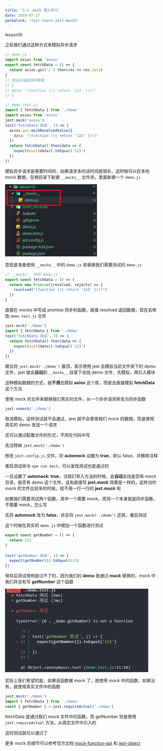 ```yaml
---
title: '3-2：mock 深入学习'
date: 2019-07-27
permalink: 'test-learn-jest-mock3'
---
```


lesson10

之前我们通过这种方式来模拟异步请求

```js
// demo.js
import axios from 'axios'
export const fetchData = () => {
  return axios.get('/').then(res => res.data)
}
// 假设后端返回的数据：
// {
// data: "(function (){ return '123' })()"
// }
```

```js
// demo.test.js
import { fetchData } from './demo'
import axios from 'axios'
jest.mock('axios')
test('fetchData 测试', () => {
  axios.get.mockResolvedValue({
    data: "(function (){ return '123' })()"
  })
  return fetchData().then(data => {
    expect(eval(data)).toEqual('123')
  })
})
```

模拟异步请求是需要时间的，如果请求多的话时间就很长，这时候可以在本地 mock 数据，在根目录下新建 `__mocks__` 文件夹，里面新建一个 `demo.js`

![](https://raw.githubusercontent.com/ITxiaohao/blog-img/master/img/Jest/20190727223543.png)

意思是准备使用 `__mocks__` 中的 `demo.js` 来替换我们需要测试的 `demo.js`

```js
// __mocks__ 中的 demo.js
export const fetchData = () => {
  return new Promise((resolved, rejects) => {
    resolved("(function (){ return '123' })()")
  })
}
```

直接在 mocks 中写成 promise 同步的函数，直接 resolved 返回数据，现在去修改 `demo.test.js` 文件

```js
jest.mock('./demo')
import { fetchData } from './demo'
test('fetchData 测试', () => {
  return fetchData().then(data => {
    expect(eval(data)).toEqual('123')
  })
})
```

建议将 `jest.mock('./demo')` 置顶，表示使用 jest 去模拟当前文件夹下的 demo 文件，jest 就会**自动**到 `__mocks__` 目录下去找 demo 文件，先模拟，再引入模块

这种模拟数据的方式，就**不用**去模拟 **axios** 这个库，而是去直接模拟 **fetchData** 这个方法

使用 mock 的文件来替换我们真实的文件，从一个异步请求转变为同步函数

```js
jest.unmock('./demo')
```

取消模拟，这样测试就不会通过，jest 就不会使用我们 mock 的数据，而是使用真实的 demo 发送一个请求

还可以通过配置文件的形式，不用在代码中写

先注释掉 `jest.mock('./demo')`

修改 `jest.config.js` 文件，将 **automock** 设置为 **true**，默认 false，并解除注释

重启测试命令 `npm run test`，可以发现测试也是通过的

一旦设置了 **automock: true**，当我们导入方法的时候，会**自动**去找是否有 mock 目录，是否有 demo 这个文件，这和直接写 **jest.mock** 效果是一样的，这样当你 mock 的文件比较多的时候，就不用一行一行的 **jest.mock** 啦

如果我们需要测试两个函数，其中一个需要 mock，而另一个本身就是同步函数，不需要 mock，怎么写

先将 **automock** 改为 **false**，并且将 `jest.mock('./demo')` 还原，重启测试

这个时候在真实的 `demo.js` 中增加一个函数进行测试

```js
export const getNumber = () => {
  return 123
}

test('getNumber 测试', () => {
  expect(getNumber()).toEqual(123)
})
```

保存后测试用例是过不了的，因为我们的 **demo** 是通过 **mock** 替换的，mock 中我们并没有写 **getNumber** 这个函数

![](https://raw.githubusercontent.com/ITxiaohao/blog-img/master/img/Jest/20190727224607.png)

实际上我们希望的是，如果该函数被 mock 了，就使用 mock 中的函数，如果没有，就使用真实文件中的函数

```js {3}
jest.mock('./demo')
import { fetchData } from './demo'
const { getNumber } = jest.requireActual('./demo')
```

fetchData 是通过我们 mock 文件中的函数，而 getNumber 则是使用 `jest.requireActual` 方法，从真实文件中引入的

这时测试就可以通过了

更多 mock 的细节可以参考官方文档 [mock-function-api](https://jestjs.io/docs/en/mock-function-api) 和 [jest-object](https://jestjs.io/docs/en/jest-object)
